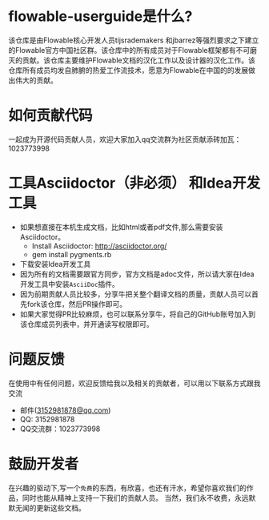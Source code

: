 #  flowable-userguide是什么?
该仓库是由Flowable核心开发人员tijsrademakers 和jbarrez等强烈要求之下建立的Flowable官方中国社区群。该仓库中的所有成员对于Flowable框架都有不可磨灭的贡献。该仓库主要维护Flowable文档的汉化工作以及设计器的汉化工作。该仓库所有成员均发自肺腑的热爱工作流技术，愿意为Flowable在中国的的发展做出伟大的贡献。
 
#  如何贡献代码
一起成为开源代码贡献人员，欢迎大家加入qq交流群为社区贡献添砖加瓦：1023773998






# 工具Asciidoctor（非必须） 和Idea开发工具

* 如果想直接在本机生成文档，比如html或者pdf文件,那么需要安装Asciidoctor。
    *  Install Asciidoctor: http://asciidoctor.org/
    *  gem install pygments.rb 
* 下载安装Idea开发工具
* 因为所有的文档需要跟官方同步，官方文档是adoc文件，所以请大家在Idea开发工具中安装`AsciiDoc`插件。
* 因为前期贡献人员比较多，分享牛把关整个翻译文档的质量，贡献人员可以首先fork该仓库，然后PR操作即可。
* 如果大家觉得PR比较麻烦，也可以联系分享牛，将自己的GitHub账号加入到该仓库成员列表中，并开通读写权限即可。


# 问题反馈
在使用中有任何问题，欢迎反馈给我以及相关的贡献者，可以用以下联系方式跟我交流

* 邮件(3152981878@qq.com)
* QQ: 3152981878
* QQ交流群：1023773998



# 鼓励开发者
在兴趣的驱动下,写一个`免费`的东西，有欣喜，也还有汗水，希望你喜欢我们的作品，同时也能从精神上支持一下我们的贡献人员。
当然，我们永不收费，永远默默无闻的更新这些文档。

